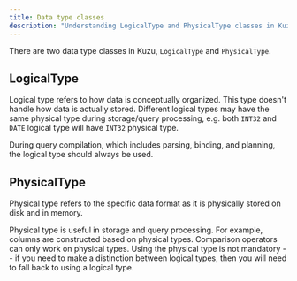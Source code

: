 ```yaml
---
title: Data type classes
description: "Understanding LogicalType and PhysicalType classes in Kuzu's internal architecture"
---
```


There are two data type classes in Kuzu, `LogicalType` and `PhysicalType`.

## LogicalType

Logical type refers to how data is conceptually organized. This type doesn't handle how data is
actually stored. Different logical types may have the same physical type during storage/query
processing, e.g. both `INT32` and `DATE` logical type will have `INT32` physical type.

During query compilation, which includes parsing, binding, and planning, the logical type should always be used.

## PhysicalType

Physical type refers to the specific data format as it is physically stored on disk and in memory.

Physical type is useful in storage and query processing. For example, columns are constructed based on
physical types. Comparison operators can only work on physical types. Using the physical type is not
mandatory -- if you need to make a distinction between logical types, then you will
need to fall back to using a logical type.
